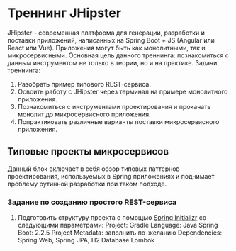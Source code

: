 # Треннинг JHipster
JHipster - современная платформа для генерации, разработки и поставки приложений, написанных на Spring Boot + JS (Angular или React или Vue). Приложения могут быть как монолитными, так и микросервисными.
Основная цель данного треннинга: познакомиться с данным инструментом не только в теории, но и на практике.
Задачи треннинга:
1. Разобрать пример типового REST-сервиса.
2. Освоить работу с JHipster через терминал на примере монолитного приложения.
3. Познакомиться с инструментами проектирования и прокачать монолит до микросервисного приложения.
4. Попрактиковать различные варианты поставки микросервисного приложения.

## Типовые проекты микросервисов
Данный блок включает в себя обзор типовых паттернов проектирования, используемых в Spring приложениях и поднимает проблему рутинной разработки при таком подходе.

### Задание по созданию простого REST-сервиса
1. Подготовить структуру проекта с помощью [Spring Initializr](https://start.spring.io) со следующими параметрами:
	Project: Gradle
	Language: Java
	Spring Boot: 2.2.5
	Project Metadata: заполнить по-желанию
	Dependencies: Spring Web, Spring JPA, H2 Database Lombok
	
